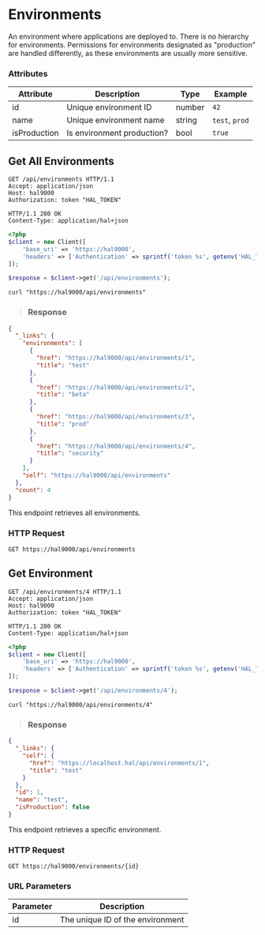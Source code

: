 # Environments

An environment where applications are deployed to. There is no hierarchy for environments.
Permissions for environments designated as "production" are handled differently, as
these environments are usually more sensitive.

### Attributes

Attribute       | Description                | Type     | Example
--------------- | -------------------------- | -------- | -------------
id              | Unique environment ID      | number   | `42`
name            | Unique environment name    | string   | `test`, `prod`
isProduction    | Is environment production? | bool     | `true`

## Get All Environments

```http
GET /api/environments HTTP/1.1
Accept: application/json
Host: hal9000
Authorization: token "HAL_TOKEN"
```

``` http
HTTP/1.1 200 OK
Content-Type: application/hal+json
```

```php
<?php
$client = new Client([
    'base_uri' => 'https://hal9000',
    'headers' => ['Authentication' => sprintf('token %s', getenv('HAL_TOKEN'))]
]);

$response = $client->get('/api/environments');
```

```shell
curl "https://hal9000/api/environments"
```

> ### Response

```json
{
  "_links": {
    "environments": [
      {
        "href": "https://hal9000/api/environments/1",
        "title": "test"
      },
      {
        "href": "https://hal9000/api/environments/2",
        "title": "beta"
      },
      {
        "href": "https://hal9000/api/environments/3",
        "title": "prod"
      },
      {
        "href": "https://hal9000/api/environments/4",
        "title": "security"
      }
    ],
    "self": "https://hal9000/api/environments"
  },
  "count": 4
}
```

This endpoint retrieves all environments.

### HTTP Request

`GET https://hal9000/api/environments`

## Get Environment

```http
GET /api/environments/4 HTTP/1.1
Accept: application/json
Host: hal9000
Authorization: token "HAL_TOKEN"
```

``` http
HTTP/1.1 200 OK
Content-Type: application/hal+json
```

```php
<?php
$client = new Client([
    'base_uri' => 'https://hal9000',
    'headers' => ['Authentication' => sprintf('token %s', getenv('HAL_TOKEN'))]
]);

$response = $client->get('/api/environments/4');
```

```shell
curl "https://hal9000/api/environments/4"
```

> ### Response

```json
{
  "_links": {
    "self": {
      "href": "https://localhost.hal/api/environments/1",
      "title": "test"
    }
  },
  "id": 1,
  "name": "test",
  "isProduction": false
}
```

This endpoint retrieves a specific environment.

### HTTP Request

`GET https://hal9000/environments/{id}`

### URL Parameters

Parameter | Description
--------- | -----------
id        | The unique ID of the environment
